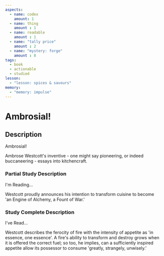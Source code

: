 ```yaml
---
aspects: 
  - name: codex
    amount: 1
  - name: thing
    amount : 1
  - name: readable
    amount : 1
  - name: "tally price"
    amount : 2
  - name: "mystery: forge"
    amount : 8
tags:
  - book
  - actionable
  - studied
lesson:
  - "lesson: spices & savours"
memory:
  - "memory: impulse"
---
```


# Ambrosial!

## Description
Ambrosial!

Ambrose Westcott's inventive - one might say pioneering, or indeed buccaneering - essays into kitchencraft.
### Partial Study Description
I'm Reading...

Westcott proudly announces his intention to transform cuisine to become 'an Engine of Alchemy, a Fount of War.'
### Study Complete Description
I've Read...

Westcott describes the ferocity of fire with the intensity of appetite as 'in essence, one essence'. A fire's ability to transform and destroy grows when it is offered the correct fuel; so too, he implies, can a sufficiently inspired appetite allow its possessor to consume 'greatly, strangely, unwisely.'